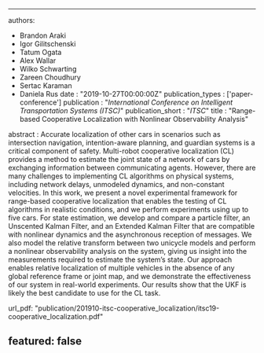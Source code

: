 ---

authors:
- Brandon Araki
- Igor Gilitschenski
- Tatum Ogata
- Alex Wallar
- Wilko Schwarting
- Zareen Choudhury
- Sertac Karaman
- Daniela Rus
date : "2019-10-27T00:00:00Z"
publication_types : ['paper-conference']
publication : "*International Conference on Intelligent Transportation Systems (ITSC)*"
publication_short : "*ITSC*"
title : "Range-based Cooperative Localization with Nonlinear Observability Analysis"

abstract :  Accurate localization of other cars in scenarios such as intersection navigation, intention-aware planning, and guardian systems is a critical component of safety. Multi-robot cooperative localization (CL) provides a method to estimate the joint state of a network of cars by exchanging information between communicating agents. However, there are many challenges to implementing CL algorithms on physical systems, including network delays, unmodeled dynamics, and non-constant velocities. In this work, we present a novel experimental framework for range-based cooperative localization that enables the testing of CL algorithms in realistic conditions, and we perform experiments using up to five cars. For state estimation, we develop and compare a particle filter, an Unscented Kalman Filter, and an Extended Kalman Filter that are compatible with nonlinear dynamics and the asynchronous reception of messages. We also model the relative transform between two unicycle models and perform a nonlinear observability analysis on the system, giving us insight into the measurements required to estimate the system’s state. Our approach enables relative localization of multiple vehicles in the absence of any global reference frame or joint map, and we demonstrate the effectiveness of our system in real-world experiments. Our results show that the UKF is likely the best candidate to use for the CL task.

url_pdf: "publication/201910-itsc-cooperative_localization/itsc19-cooperative_localization.pdf"

featured: false
---
